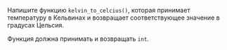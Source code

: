 Напишите функцию `kelvin_to_celcius()`, которая принимает температуру в Кельвинах и возвращает соответствующее значение в градусах Цельсия.

Функция должна принимать и возвращать `int`.
